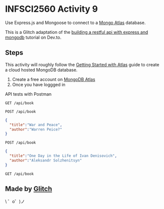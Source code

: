 # INFSCI2560 Activity 9

Use Express.js and Mongoose to connect to a [Mongo Atlas](https://www.mongodb.com/cloud/atlas) database.

This is a Glitch adaptation of the [building a restful api with express and mongodb](https://dev.to/aurelkurtula/building-a-restful-api-with-express-and-mongodb--3mmh) tutorial on Dev.to.




## Steps
This activity will roughly follow the [Getting Started with Atlas](https://docs.atlas.mongodb.com/getting-started/) guide to create a cloud hosted MongoDB database.

1. Create a free account on [MongoDB Atlas](https://cloud.mongodb.com)
2. Once you have loggged in 







API tests with Postman

`GET /api/book`


`POST /api/book`
```json
{
  "title":"War and Peace",
  "author":"Warren Peice?"
}
```

`POST /api/book`

```json
{
  "title":"One Day in the Life of Ivan Denisovich",
  "author":"Aleksandr Solzhenitsyn"
}
```

`GET /api/book`


Made by [Glitch](https://glitch.com/)
-------------------

\ ゜o゜)ノ
